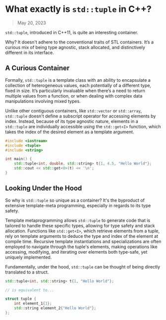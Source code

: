 # What exactly is `std::tuple` in C++?

> May 20, 2023

`std::tuple`, introduced in C++11, is quite an interesting container.

Why? It doesn't adhere to the conventional traits of STL containers. It’s a curious mix of being type agnostic, stack allocated, and distinctively different in its interface.

## A Curious Container

Formally, `std::tuple` is a template class with an ability to encapsulate a collection of heterogeneous values, each potentially of a different type, fixed in size. It’s particularly invaluable when there’s a need to return multiple values from a function, or when dealing with complex data manipulations involving mixed types.

Unlike other contiguous containers, like `std::vector` or `std::array`, `std::tuple` doesn't define a subscript operator for accessing elements by index. Instead, because of its type agnostic nature, elements in a `std::tuple` are individually accessible using the `std::get<I>` function, which takes the index of the desired element as a template argument.

```cpp
#include <iostream>
#include <tuple>
#include <string>

int main() {
    std::tuple<int, double, std::string> t{1, 4.5, "Hello World"};
    std::cout << std::get<0>(t) << '\n';
}
```

## Looking Under the Hood

So why is `std::tuple` so unique as a container? It's the byproduct of extensive template-meta programming, especially in regards to its type safety.

Template metaprogramming allows `std::tuple` to generate code that is tailored to handle these specific types, allowing for type safety and stack allocation. Functions like `std::get<I>`, which retrieve elements from a tuple, rely on template arguments to deduce the type and index of the element at compile time. Recursive template instantiations and specializations are often employed to navigate through the tuple's elements, making operations like accessing, modifying, and iterating over elements both type-safe, yet uniquely implemented.

Fundamentally, under the hood, `std::tuple` can be thought of being directly translated to a struct.

```cpp
std::tuple<int, std::string> t{1, "Hello World"};

// is equivalent to...

struct tuple {
    int element_1{1};
    std::string element_2{"Hello World"};
};
```
